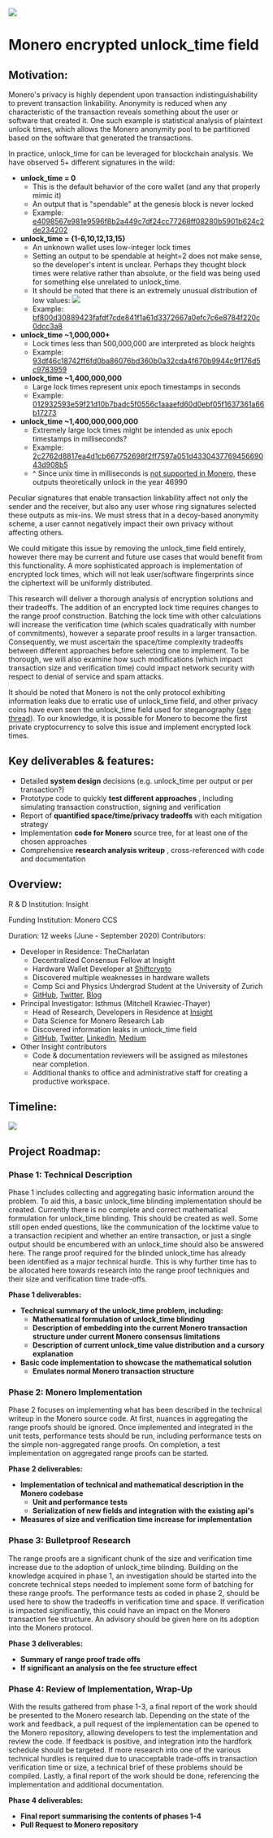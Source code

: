 ![](https://raw.githubusercontent.com/insight-decentralized-consensus-lab/monero_encrypted_unlock_time/master/images/dual_logos.png) 

# Monero encrypted unlock\_time field

## Motivation:

Monero&#39;s privacy is highly dependent upon transaction indistinguishability to prevent transaction linkability. Anonymity is reduced when any characteristic of the transaction reveals something about the user or software that created it. One such example is statistical analysis of plaintext unlock times, which allows the Monero anonymity pool to be partitioned based on the software that generated the transactions.

In practice, unlock\_time for can be leveraged for blockchain analysis. We have observed 5+ different signatures in the wild:

- **unlock\_time = 0**
  - This is the default behavior of the core wallet (and any that properly mimic it)
  - An output that is &quot;spendable&quot; at the genesis block is never locked
  - Example: [e4098567e981e9596f8b2a449c7df24cc77268ff08280b5901b624c2de234202](https://xmrchain.net/tx/e4098567e981e9596f8b2a449c7df24cc77268ff08280b5901b624c2de234202/1)
- **unlock\_time = {1-6,10,12,13,15}**
  - An unknown wallet uses low-integer lock times
  - Setting an output to be spendable at height=2 does not make sense, so the developer&#39;s intent is unclear. Perhaps they thought block times were relative rather than absolute, or the field was being used for something else unrelated to unlock\_time.
  - It should be noted that there is an extremely unusual distribution of low values: 
![](https://raw.githubusercontent.com/insight-decentralized-consensus-lab/monero_encrypted_unlock_time/master/images/low_locktimes.png)
  - Example: [bf800d30889423fafdf7cde841f1a61d3372667a0efc7c6e8784f220c0dcc3a8](https://docs.google.com/document/d/1VOEF3Ntb8yk3DXzwu7-xHQ6QGMz3KTKoGe0gHYB4E4g/edit)
- **unlock\_time ~1,000,000+**
  - Lock times less than 500,000,000 are interpreted as block heights
  - Example: [93df46c18742ff6fd0ba86076bd360b0a32cda4f670b9944c9f176d5c9783959](https://xmrchain.net/tx/93df46c18742ff6fd0ba86076bd360b0a32cda4f670b9944c9f176d5c9783959)
- **unlock\_time ~1,400,000,000**
  - Large lock times represent unix epoch timestamps in seconds
  - Example: [012932593e59f21d10b7badc5f0556c1aaaefd60d0ebf05f1637361a66b17273](https://xmrchain.net/search?value=012932593e59f21d10b7badc5f0556c1aaaefd60d0ebf05f1637361a66b17273)
- **unlock\_time ~1,400,000,000,000**
  - Extremely large lock times might be intended as unix epoch timestamps in milliseconds?
  - Example: [2c2762d8817ea4d1cb667752698f2ff7597a051d433043776945669043d908b5](https://xmrchain.net/search?value=2c2762d8817ea4d1cb667752698f2ff7597a051d433043776945669043d908b5)
  - ^ Since unix time in milliseconds is [not supported in Monero](https://github.com/monero-project/monero/blob/master/src/cryptonote_core/blockchain.cpp#L3478), these outputs theoretically unlock in the year 46990

Peculiar signatures that enable transaction linkability affect not only the sender and the receiver, but also any user whose ring signatures selected these outputs as mix-ins. We must stress that in a decoy-based anonymity scheme, a user cannot negatively impact their own privacy without affecting others.

We could mitigate this issue by removing the unlock\_time field entirely, however there may be current and future use cases that would benefit from this functionality. A more sophisticated approach is implementation of encrypted lock times, which will not leak user/software fingerprints since the ciphertext will be uniformly distributed.

This research will deliver a thorough analysis of encryption solutions and their tradeoffs. The addition of an encrypted lock time requires changes to the range proof construction. Batching the lock time with other calculations will increase the verification time (which scales quadratically with number of commitments), however a separate proof results in a larger transaction. Consequently, we must ascertain the space/time complexity tradeoffs between different approaches before selecting one to implement. To be thorough, we will also examine how such modifications (which impact transaction size and verification time) could impact network security with respect to denial of service and spam attacks.

It should be noted that Monero is not the only protocol exhibiting information leaks due to erratic use of unlock\_time field, and other privacy coins have even seen the unlock\_time field used for steganography ([see thread](https://twitter.com/f2pool_official/status/1246154346481381378)). To our knowledge, it is possible for Monero to become the first private cryptocurrency to solve this issue and implement encrypted lock times.

## Key deliverables &amp; features:

- Detailed **system design** decisions (e.g. unlock\_time per output or per transaction?)
- Prototype code to quickly **test different approaches** , including simulating transaction construction, signing and verification
- Report of **quantified space/time/privacy tradeoffs** with each mitigation strategy
- Implementation **code for Monero** source tree, for at least one of the chosen approaches
- Comprehensive **research analysis writeup** , cross-referenced with code and documentation

## Overview:

R &amp; D Institution: Insight

Funding Institution: Monero CCS

Duration: 12 weeks (June - September 2020)
 Contributors:

- Developer in Residence: TheCharlatan
  - Decentralized Consensus Fellow at Insight
  - Hardware Wallet Developer at [Shiftcrypto](https://shiftcrypto.ch/)
  - Discovered multiple weaknesses in hardware wallets
  - Comp Sci and Physics Undergrad Student at the University of Zurich
  - [GitHub](https://github.com/TheCharlatan), [Twitter](https://twitter.com/the_charlatan_), [Blog](https://thecharlatan.github.io/)
- Principal Investigator: Isthmus (Mitchell Krawiec-Thayer)
  - Head of Research, Developers in Residence at [Insight](http://www.insightconsensus.com/)
  - Data Science for Monero Research Lab
  - Discovered information leaks in unlock\_time field
  - [GitHub](https://github.com/mitchellpkt/), [Twitter](https://twitter.com/Mitchellpkt0), [LinkedIn](https://www.linkedin.com/in/mitchellpkt/), [Medium](https://medium.com/@mitchellpkt)
- Other Insight contributors
  - Code &amp; documentation reviewers will be assigned as milestones near completion.
  - Additional thanks to office and administrative staff for creating a productive workspace.

## Timeline:

![](https://raw.githubusercontent.com/insight-decentralized-consensus-lab/monero_encrypted_unlock_time/master/images/timeline_v1.png)

## Project Roadmap:

### Phase 1: Technical Description

Phase 1 includes collecting and aggregating basic information around the problem. To aid this, a basic unlock\_time blinding implementation should be created. Currently there is no complete and correct mathematical formulation for unlock\_time blinding. This should be created as well. Some still open ended questions, like the communication of the locktime value to a transaction recipient and whether an entire transaction, or just a single output should be encumbered with an unlock\_time should also be answered here. The range proof required for the blinded unlock\_time has already been identified as a major technical hurdle. This is why further time has to be allocated here towards research into the range proof techniques and their size and verification time trade-offs.

**Phase 1 deliverables:**

- **Technical summary of the unlock\_time problem, including:**
  - **Mathematical formulation of unlock\_time blinding**
  - **Description of embedding into the current Monero transaction structure under current Monero consensus limitations**
  - **Description of current unlock\_time value distribution and a cursory explanation**
- **Basic code implementation to showcase the mathematical solution**
  - **Emulates normal Monero transaction structure**

### Phase 2: Monero Implementation

Phase 2 focuses on implementing what has been described in the technical writeup in the Monero source code. At first, nuances in aggregating the range proofs should be ignored. Once implemented and integrated in the unit tests, performance tests should be run, including performance tests on the simple non-aggregated range proofs. On completion, a test implementation on aggregated range proofs can be started.

**Phase 2 deliverables:**

- **Implementation of technical and mathematical description in the Monero codebase**
  - **Unit and performance tests**
  - **Serialization of new fields and integration with the existing api&#39;s**
- **Measures of size and verification time increase for implementation**

### Phase 3: Bulletproof Research

The range proofs are a significant chunk of the size and verification time increase due to the adoption of unlock\_time blinding. Building on the knowledge acquired in phase 1, an investigation should be started into the concrete technical steps needed to implement some form of batching for these range proofs. The performance tests as coded in phase 2, should be used here to show the tradeoffs in verification time and space. If verification is impacted significantly, this could have an impact on the Monero transaction fee structure. An advisory should be given here on its adoption into the Monero protocol.

**Phase 3 deliverables:**

- **Summary of range proof trade offs**
- **If significant an analysis on the fee structure effect**

### Phase 4: Review of Implementation, Wrap-Up

With the results gathered from phase 1-3, a final report of the work should be presented to the Monero research lab. Depending on the state of the work and feedback, a pull request of the implementation can be opened to the Monero repository, allowing developers to test the implementation and review the code. If feedback is positive, and integration into the hardfork schedule should be targeted. If more research into one of the various technical hurdles is required due to unacceptable trade-offs in transaction verification time or size, a technical brief of these problems should be compiled. Lastly, a final report of the work should be done, referencing the implementation and additional documentation.

**Phase 4 deliverables:**

- **Final report summarising the contents of phases 1-4**
- **Pull Request to Monero repository**
